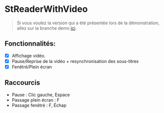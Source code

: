 # StReaderWithVideo

> Si vous voulez la version qui a été présentée lors de la démonstration, allez sur la branche demo [ici](https://github.com/Zeyltar/StReaderWithVideo/tree/demo).

## Fonctionnalités:
- [x] Affichage vidéo.
- [x] Pause/Reprise de la vidéo + resynchronisation des sous-titres
- [x] Fenêtré/Plein écran

## Raccourcis
- Pause : Clic gauche, Espace
- Passage plein écran : F
- Passage fenêtré : F, Échap
